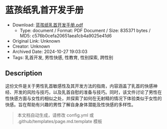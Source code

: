# 蓝孩纸乳首开发手册

- Download: [蓝孩纸乳首开发手册.pdf](蓝孩纸乳首开发手册.pdf)
    - Type: document / Format: PDF Document / Size: 835371 bytes / MD5: c576b0cefa20651aea1cb4a9025e41d6
- Original Link: Unknown
- Creator: Unknown
- Archived Date: 2024-10-27 19:03:03
- Tags: 乳首开发, 男性快感, 性教育, 性别探索, 跨性别

## Description

这份文件是关于男性乳首敏感性及其开发方法的指南，内容涵盖了乳首的快感神经、开发的风险与技巧，以及乳首自慰的准备与技巧。同时，该文件讨论了男性在性快感方面与女性的相似之处，并探索了如何在无射精的情况下体验类似于女性的快感。旨在帮助有兴趣的男性了解自身身体潜能及性快感的多样性。

> 本文档自动生成，请修改 config.yml 或 .github/templates/page.md.template 模板
